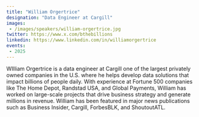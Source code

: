 ```yaml
---
title: "William Orgertrice"
designation: "Data Engineer at Cargill"
images:
 - /images/speakers/william-orgertrice.jpg
twitter: https://www.x.com/bthebillions
linkedin: https://www.linkedin.com/in/williamorgertrice
events:
 - 2025
---
```


WIlliam Orgertrice is a data engineer at Cargill one of the largest privately owned companies in the U.S. where he helps develop data solutions that impact billions of people daily. With experience at Fortune 500 companies like The Home Depot, Randstad USA, and Global Payments, William has worked on large-scale projects that drive business strategy and generate millions in revenue. William has been featured in major news publications such as Business Insider, Cargill, ForbesBLK, and ShoutoutATL.